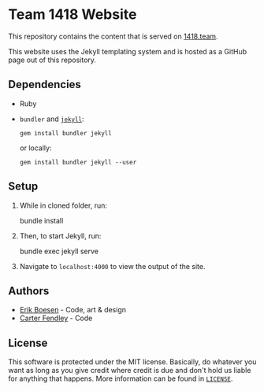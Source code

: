 # Team 1418 Website
This repository contains the content that is served on [1418.team](http://1418.team).

This website uses the Jekyll templating system and is hosted as a GitHub page out of this repository.

## Dependencies
* Ruby
* `bundler` and [`jekyll`](https://jekyllrb.com):

      gem install bundler jekyll

    or locally:

      gem install bundler jekyll --user

## Setup
1. While in cloned folder, run:

      bundle install

2. Then, to start Jekyll, run:

      bundle exec jekyll serve

3. Navigate to `localhost:4000` to view the output of the site.

## Authors
* [Erik Boesen](https://github.com/ErikBoesen) - Code, art & design
* [Carter Fendley](https://github.com/CarterFendley) - Code

## License
This software is protected under the MIT license. Basically, do whatever you want as long as you give credit where credit is due and don't hold us liable for anything that happens. More information can be found in [`LICENSE`](LICENSE).
